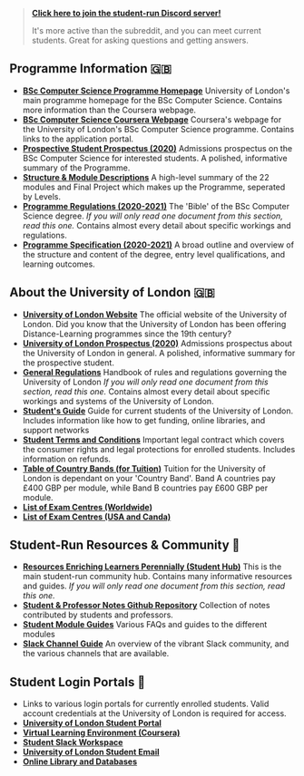 > [**Click here to join the student-run Discord server!**](https://discord.gg/GhRFG5X)
>
> It's more active than the subreddit, and you can meet current students. Great for asking questions and getting answers.

## Programme Information 🇬🇧

- [**BSc Computer Science Programme Homepage**](https://london.ac.uk/courses/computer-science)
  University of London's main programme homepage for the BSc Computer Science. Contains more information than the Coursera webpage.
- [**BSc Computer Science Coursera Webpage**](https://www.coursera.org/degrees/bachelor-of-science-computer-science-london/)
  Coursera's webpage for the University of London's BSc Computer Science programme. Contains links to the application portal.
- [**Prospective Student Prospectus (2020)**](https://london.ac.uk/sites/default/files/prospectuses/computer-science-prospectus-2020.pdf)
  Admissions prospectus on the BSc Computer Science for interested students. A polished, informative summary of the Programme.
- [**Structure & Module Descriptions**](https://london.ac.uk/computer-science-structure)
  A high-level summary of the 22 modules and Final Project which makes up the Programme, seperated by Levels.
- [**Programme Regulations (2020-2021)**](https://london.ac.uk/sites/default/files/regulations/progregs-computer-science-2020-21.pdf)
  The 'Bible' of the BSc Computer Science degree. _If you will only read one document from this section, read this one._ Contains almost every detail about specific workings and regulations.
- [**Programme Specification (2020-2021)**](https://london.ac.uk/sites/default/files/programme-specifications/progspec-computer-science-2020-21.pdf)
  A broad outline and overview of the structure and content of the degree, entry level qualifications, and learning outcomes.

## About the University of London 🇬🇧

- [**University of London Website**](https://london.ac.uk/) The official website of the University of London. Did you know that the University of London has been offering Distance-Learning programmes since the 19th century?
- [**University of London Prospectus (2020)**](https://london.ac.uk/sites/default/files/prospectuses/GIP-2020.pdf) Admissions prospectus about the University of London in general. A polished, informative summary for the prospective student.
- [**General Regulations**](https://london.ac.uk/sites/default/files/regulations/progregs-general-2020-2021.pdf) Handbook of rules and regulations governing the University of London _If you will only read one document from this section, read this one._ Contains almost every detail about specific workings and systems of the University of London.
- [**Student's Guide**](https://my.london.ac.uk/documents/10197/2676152/Student+Guide/07f72f0b-fd7d-cc23-603f-db6c31bfa5e2) Guide for current students of the University of London. Includes information like how to get funding, online libraries, and support networks
- [**Student Terms and Conditions**](https://london.ac.uk/sites/default/files/governance/student-terms-and-conditions.pdf) Important legal contract which covers the consumer rights and legal protections for enrolled students. Includes information on refunds.
- [**Table of Country Bands (for Tuition)**](https://london.ac.uk/sites/default/files/leaflets/country-bands.pdf) Tuition for the University of London is dependant on your 'Country Band'. Band A countries pay £400 GBP per module, while Band B countries pay £600 GBP per module.
- [**List of Exam Centres (Worldwide)**](https://my.london.ac.uk/documents/10197/2926462/examcentres-worldwide2/659d044f-25c3-2a01-fd7e-0667e3d9e71a)
- [**List of Exam Centres (USA and Canda)**](https://my.london.ac.uk/documents/10197/2926462/examcentres-northamerica.pdf/da80d4a8-00db-053c-283a-0757f88b5e85)

## Student-Run Resources & Community 🙋

- [**Resources Enriching Learners Perennially (Student Hub)**](https://world-class.github.io/REPL/) This is the main student-run community hub. Contains many informative resources and guides. _If you will only read one document from this section, read this one._
- [**Student & Professor Notes Github Repository**](https://github.com/world-class/notes/) Collection of notes contributed by students and professors.
- [**Student Module Guides**](https://github.com/world-class/REPL/tree/master/modules/level-4) Various FAQs and guides to the different modules
- [**Slack Channel Guide**](https://world-class.github.io/REPL/slack/) An overview of the vibrant Slack community, and the various channels that are available.

## Student Login Portals 🔐

- Links to various login portals for currently enrolled students. Valid account credentials at the University of London is required for access.
- [**University of London Student Portal**](https://my.london.ac.uk/)
- [**Virtual Learning Environment (Coursera)**](https://www.coursera.org/?authMode=login&authProvider=london)
- [**Student Slack Workspace**](https://londoncs.slack.com/)
- [**University of London Student Email**](http://mail.google.com/a/student.london.ac.uk)
- [**Online Library and Databases**](http://onlinelibrary.london.ac.uk/)
